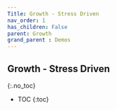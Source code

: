 ```yaml
---
Title: Growth - Stress Driven
nav_order: 1
has_children: False
parent: Growth
grand_parent : Demos
---
```

## Growth - Stress Driven
{:.no_toc}

* TOC
{:toc}